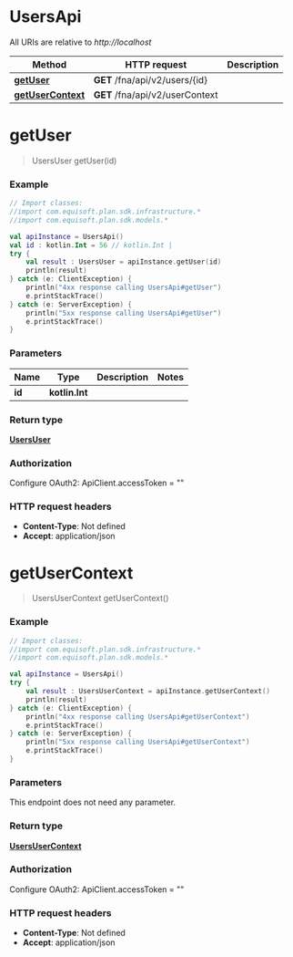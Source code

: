 # UsersApi

All URIs are relative to *http://localhost*

Method | HTTP request | Description
------------- | ------------- | -------------
[**getUser**](UsersApi.md#getUser) | **GET** /fna/api/v2/users/{id} | 
[**getUserContext**](UsersApi.md#getUserContext) | **GET** /fna/api/v2/userContext | 


<a name="getUser"></a>
# **getUser**
> UsersUser getUser(id)



### Example
```kotlin
// Import classes:
//import com.equisoft.plan.sdk.infrastructure.*
//import com.equisoft.plan.sdk.models.*

val apiInstance = UsersApi()
val id : kotlin.Int = 56 // kotlin.Int | 
try {
    val result : UsersUser = apiInstance.getUser(id)
    println(result)
} catch (e: ClientException) {
    println("4xx response calling UsersApi#getUser")
    e.printStackTrace()
} catch (e: ServerException) {
    println("5xx response calling UsersApi#getUser")
    e.printStackTrace()
}
```

### Parameters

Name | Type | Description  | Notes
------------- | ------------- | ------------- | -------------
 **id** | **kotlin.Int**|  |

### Return type

[**UsersUser**](UsersUser.md)

### Authorization


Configure OAuth2:
    ApiClient.accessToken = ""

### HTTP request headers

 - **Content-Type**: Not defined
 - **Accept**: application/json

<a name="getUserContext"></a>
# **getUserContext**
> UsersUserContext getUserContext()



### Example
```kotlin
// Import classes:
//import com.equisoft.plan.sdk.infrastructure.*
//import com.equisoft.plan.sdk.models.*

val apiInstance = UsersApi()
try {
    val result : UsersUserContext = apiInstance.getUserContext()
    println(result)
} catch (e: ClientException) {
    println("4xx response calling UsersApi#getUserContext")
    e.printStackTrace()
} catch (e: ServerException) {
    println("5xx response calling UsersApi#getUserContext")
    e.printStackTrace()
}
```

### Parameters
This endpoint does not need any parameter.

### Return type

[**UsersUserContext**](UsersUserContext.md)

### Authorization


Configure OAuth2:
    ApiClient.accessToken = ""

### HTTP request headers

 - **Content-Type**: Not defined
 - **Accept**: application/json

